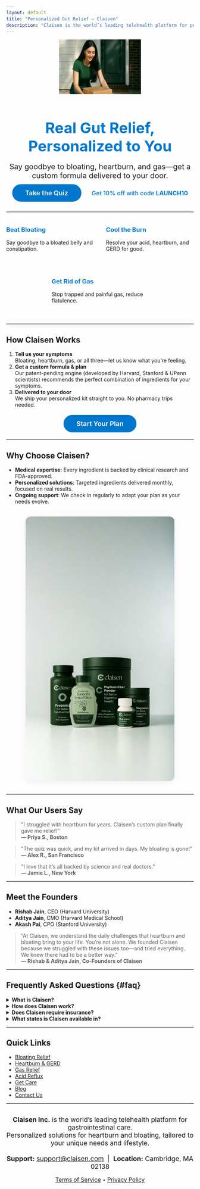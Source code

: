 ```yaml
---
layout: default
title: "Personalized Gut Relief – Claisen"
description: "Claisen is the world’s leading telehealth platform for personalized gastrointestinal care. Get real relief from bloating, heartburn, and gas—tailored to you."
---
```


<!-- HERO SECTION -->
<div align="center" style="margin-bottom:2.5rem;">
  <img src="images/claisen_kit.webp" alt="Smiling person picking up a Claisen Kit" style="max-width:220px; margin-bottom:1.5rem;" />
  
  # <span style="font-size:2.5rem; font-weight:700; color:#0077cc;">Real Gut Relief, Personalized to You</span>
  
  <p style="font-size:1.25rem; margin:1rem 0 1.5rem;">Say goodbye to bloating, heartburn, and gas—get a custom formula delivered to your door.</p>
  
  <a href="https://claisen.com/quiz" style="background:#0077cc; color:#fff; padding:0.75em 2em; border-radius:2em; font-size:1.1rem; font-weight:600; text-decoration:none;">Take the Quiz</a>
  <span style="margin-left:1.5em; font-size:1rem; color:#0077cc; font-weight:500;">Get 10% off with code <b>LAUNCH10</b></span>
</div>

---

<!-- FEATURE HIGHLIGHTS -->
<div style="display:flex; flex-wrap:wrap; gap:2rem; justify-content:center; margin-bottom:2.5rem;">
  <div style="flex:1 1 220px; min-width:220px; max-width:260px;">
    <h3 style="color:#0077cc;">Beat Bloating</h3>
    <p>Say goodbye to a bloated belly and constipation.</p>
  </div>
  <div style="flex:1 1 220px; min-width:220px; max-width:260px;">
    <h3 style="color:#0077cc;">Cool the Burn</h3>
    <p>Resolve your acid, heartburn, and GERD for good.</p>
  </div>
  <div style="flex:1 1 220px; min-width:220px; max-width:260px;">
    <h3 style="color:#0077cc;">Get Rid of Gas</h3>
    <p>Stop trapped and painful gas, reduce flatulence.</p>
  </div>
</div>

---

## How Claisen Works

1. **Tell us your symptoms**  
   Bloating, heartburn, gas, or all three—let us know what you’re feeling.
2. **Get a custom formula & plan**  
   Our patent-pending engine (developed by Harvard, Stanford & UPenn scientists) recommends the perfect combination of ingredients for your symptoms.
3. **Delivered to your door**  
   We ship your personalized kit straight to you. No pharmacy trips needed.

<div align="center" style="margin:2rem 0;">
  <a href="https://claisen.com/quiz" style="background:#0077cc; color:#fff; padding:0.75em 2em; border-radius:2em; font-size:1.1rem; font-weight:600; text-decoration:none;">Start Your Plan</a>
</div>

---

## Why Choose Claisen?

- <b>Medical expertise</b>: Every ingredient is backed by clinical research and FDA-approved.
- <b>Personalized solutions</b>: Targeted ingredients delivered monthly, focused on real results.
- <b>Ongoing support</b>: We check in regularly to adapt your plan as your needs evolve.

<div align="center" style="margin:2rem 0;">
  <img src="images/claisen_products.png" alt="Claisen products: Five green OTC meds and dietary supplement containers" style="max-width:400px; border-radius:1em; box-shadow:0 2px 12px #eee;" />
</div>

---

## What Our Users Say

> "I struggled with heartburn for years. Claisen’s custom plan finally gave me relief!"  
> <b>— Priya S., Boston</b>

> "The quiz was quick, and my kit arrived in days. My bloating is gone!"  
> <b>— Alex R., San Francisco</b>

> "I love that it’s all backed by science and real doctors."  
> <b>— Jamie L., New York</b>

---

## Meet the Founders

- **Rishab Jain**, CEO (Harvard University)
- **Aditya Jain**, CMO (Harvard Medical School)
- **Akash Pai**, CPO (Stanford University)

> “At Claisen, we understand the daily challenges that heartburn and bloating bring to your life. You’re not alone. We founded Claisen because we struggled with these issues too—and tried everything. We knew there had to be a better way.”  
> <b>— Rishab & Aditya Jain, Co‑Founders of Claisen</b>

---

## Frequently Asked Questions {#faq}

<details>
<summary><b>What is Claisen?</b></summary>
Claisen is a telehealth platform for personalized gastrointestinal care. We provide custom formulas for bloating, heartburn, and gas, delivered to your door.
</details>

<details>
<summary><b>How does Claisen work?</b></summary>
Take our quick quiz, get a custom formula and plan, and receive your kit at home. We use science-backed ingredients and ongoing support.
</details>

<details>
<summary><b>Does Claisen require insurance?</b></summary>
No insurance is required. Claisen is affordable and accessible to everyone.
</details>

<details>
<summary><b>What states is Claisen available in?</b></summary>
Claisen is currently available in select states. [Contact us](https://claisen.com/contact) to check availability in your area.
</details>

---

## Quick Links

- [Bloating Relief](https://claisen.com/blog/bloating)
- [Heartburn & GERD](https://claisen.com/blog/heartburn)
- [Gas Relief](https://claisen.com/blog/gas)
- [Acid Reflux](https://claisen.com/blog/heartburn)
- [Get Care](https://claisen.com/quiz)
- [Blog](https://claisen.com/blog)
- [Contact Us](https://claisen.com/contact)

---

<div align="center" style="font-size:1.1rem; margin:2rem 0 1rem;">
  <b>Claisen Inc.</b> is the world’s leading telehealth platform for gastrointestinal care.<br>
  Personalized solutions for heartburn and bloating, tailored to your unique needs and lifestyle.<br>
  <br>
  <b>Support:</b> <a href="mailto:support@claisen.com">support@claisen.com</a> &nbsp;|&nbsp; <b>Location:</b> Cambridge, MA 02138
</div>

<div align="center" style="font-size:0.95rem; color:#666; margin-bottom:2rem;">
  <a href="https://claisen.com/termsofservice">Terms of Service</a> • <a href="https://claisen.com/privacypolicy">Privacy Policy</a>
</div>
